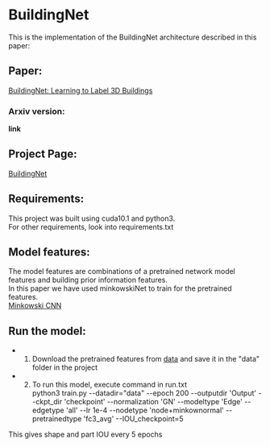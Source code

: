 # BuildingNet

This is the implementation of the BuildingNet architecture described in this paper:

## Paper:
[BuildingNet: Learning to Label 3D Buildings](https://drive.google.com/file/d/1aD5AIkx58k7EyK8Utg8vKv2Y_UMZ--pv/view)

### Arxiv version:
**link**

## Project Page:
[BuildingNet](https://buildingnet.org/)

## Requirements:
This project was built using cuda10.1 and python3. <br/>
For other requirements, look into requirements.txt

## Model features:
The model features are combinations of a pretrained network model features and building prior information features. <br/>
In this paper we have used minkowskiNet to train for the pretrained features. <br/>
[Minkowski CNN](https://arxiv.org/abs/1904.08755)

## Run the model:

* 1. Download the pretrained features from [data](https://drive.google.com/drive/folders/1ixOFib3WjHBEKGQXIWHEcodR9qawNHvu?usp=sharing) and save it in the "data" folder in the project

* 2. To run this model, execute command in run.txt <br/>
python3 train.py --datadir="data" --epoch 200 --outputdir 'Output' --ckpt_dir 'checkpoint' --normalization 'GN' --modeltype 'Edge' --edgetype 'all' --lr 1e-4 --nodetype 'node+minkownormal' --pretrainedtype 'fc3_avg' --IOU_checkpoint=5

This gives shape and part IOU every 5 epochs

